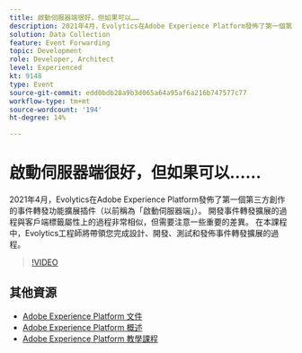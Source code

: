 ```yaml
---
title: 啟動伺服器端很好，但如果可以……
description: 2021年4月，Evolytics在Adobe Experience Platform發佈了第一個第三方創作的事件轉發功能擴展插件（以前稱為「啟動伺服器端」）。 開發事件轉發擴展的過程與客戶端標籤屬性上的過程非常相似，但需要注意一些重要的差異。 在本課程中，Evolytics工程師將帶領您完成設計、開發、測試和發佈事件轉發擴展的過程。
solution: Data Collection
feature: Event Forwarding
topic: Development
role: Developer, Architect
level: Experienced
kt: 9148
type: Event
source-git-commit: edd0bdb28a9b3d065a64a95af6a216b747577c77
workflow-type: tm+mt
source-wordcount: '194'
ht-degree: 14%

---
```


# 啟動伺服器端很好，但如果可以……

2021年4月，Evolytics在Adobe Experience Platform發佈了第一個第三方創作的事件轉發功能擴展插件（以前稱為「啟動伺服器端」）。 開發事件轉發擴展的過程與客戶端標籤屬性上的過程非常相似，但需要注意一些重要的差異。 在本課程中，Evolytics工程師將帶領您完成設計、開發、測試和發佈事件轉發擴展的過程。

>[!VIDEO](https://video.tv.adobe.com/v/337591/?quality=12&learn=on&hidetitle=true)

## 其他資源

- [Adobe Experience Platform 文件](https://experienceleague.adobe.com/docs/experience-platform.html)
- [Adobe Experience Platform 概述](https://experienceleague.adobe.com/docs/experience-platform/landing/home.html?lang=zh-Hant)
- [Adobe Experience Platform 教學課程](https://experienceleague.adobe.com/docs/platform-learn/tutorials/overview.html?lang=zh-Hant)
